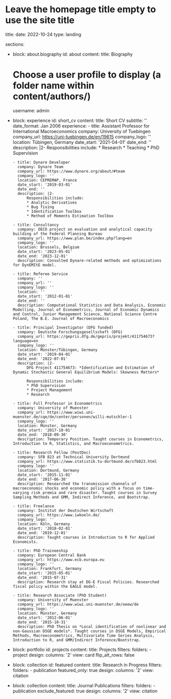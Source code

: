 # Leave the homepage title empty to use the site title
title: 
date: 2022-10-24
type: landing

sections:
  - block: about.biography
    id: about
    content:
      title: Biography
      # Choose a user profile to display (a folder name within content/authors/)
      username: admin

  - block: experience
    id: short_cv
    content:
      title: Short CV
      subtitle: ''
      date_format: Jan 2006
      experience:
        - title: Assistant Professor for International Macroeconomics
          company: University of Tuebingen
          company_url: https://uni-tuebingen.de/en/19615
          company_logo: ''
          location: Tübingen, Germany
          date_start: '2021-04-01'
          date_end: ''
          description: |2-
              Responsibilities include:
              * Research
              * Teaching
              * PhD Supervision

        - title: Dynare Developer
          company: Dynare Team
          company_url: https://www.dynare.org/about/#team
          company_logo: ''
          location: CEPREMAP, France
          date_start: '2019-03-01'
          date_end: ''
          description: |2-
              Responsibilities include:
              * Analytic Derivatives
              * Bug fixing
              * Identification Toolbox
              * Method of Moments Estimation Toolbox

        - title: Consultancy
          company: OECD project on evaluation and analytical capacity building of the Federal Planning Bureau
          company_url: https://www.plan.be/index.php?lang=en
          company_logo: ''
          location: Brussels, Belgium
          date_start: '2023-05-01'
          date_end: '2023-12-01'
          description: Consulted Dynare-related methods and optimizations for DynEMItE model.

        - title: Referee Service
          company: ''
          company_url: ''
          company_logo: ''
          location: ''
          date_start: '2012-01-01'
          date_end: ''
          description: Computational Statistics and Data Analysis, Economic Modelling, Journal of Econometrics, Journal of Economic Dynamics and Control, Junior Management Science, National Science Centre Poland, The B.E. Journal of Macroeconomics

        - title: Principal Investigator (DFG funded)
          company: Deutsche Forschungsgesellschaft (DFG)
          company_url: https://gepris.dfg.de/gepris/projekt/411754673?language=en
          company_logo: ''
          location: Münster/Tübingen, Germany
          date_start: '2019-04-01'
          date_end: '2022-07-01'
          description: |2-
              DFG Project 411754673: *Identification and Estimation of Dynamic Stochastic General Equilibrium Models: Skewness Matters*
              
              Responsibilities include:
              * PhD Supervision
              * Project Management
              * Research

        - title: Full Professor in Econometrics
          company: University of Muenster
          company_url: https://www.wiwi.uni-muenster.de/cqe/de/center/personen/willi-mutschler-1
          company_logo: ''
          location: Münster, Germany
          date_start: '2017-10-01'
          date_end: '2018-09-30'
          description: Temporary Position. Taught courses in Econometrics, Introduction to R, Statistics, and Macroeconometrics.

        - title: Research Fellow (PostDoc)
          company: SFB 823 at Technical University Dortmund
          company_url: https://www.statistik.tu-dortmund.de/sfb823.html
          company_logo: ''
          location: Dortmund, Germany
          date_start: '2015-11-01'
          date_end: '2017-06-30'
          description: Researched the transmission channels of macroeconomic shocks and economic policy with a focus on time-varying risk premia and rare disaster. Taught courses in Survey Sampling Methods and GMM, Indirect Inference, and Bootstrap.

        - title: Freelance
          company: Institut der Deutschen Wirtschaft
          company_url: https://www.iwkoeln.de/
          company_logo: ''
          location: Köln, Germany
          date_start: '2018-02-01'
          date_end: '2019-12-01'
          description: Taught courses in Introduction to R for Applied Economists.

        - title: PhD Traineeship
          company: European Central Bank
          company_url: https://www.ecb.europa.eu
          company_logo: ''
          location: Frankfurt, Germany
          date_start: '2015-05-01'
          date_end: '2015-07-31'
          description: Research stay at DG-E Fiscal Policies. Researched fiscal policy within the EAGLE model.

        - title: Research Associate (PhD Student)
          company: University of Muenster
          company_url: https://www.wiwi.uni-muenster.de/oeew/de
          company_logo: ''
          location: Münster, Germany
          date_start: '2012-06-01'
          date_end: '2015-10-31'
          description: PhD Thesis on *Local identification of nonlinear and non-Gaussian DSGE models*. Taught courses in DSGE Models, Empirical Methods, Macroeconometrics, Multivariate Time Series Analysis, Introduction to R, and GMM/Indirect Inference/Bootstrap.

  - block: portfolio
    id: projects
    content:
      title: Projects
      filters:
        folders:
          - project
    design:
      columns: '2'
      view: card
      flip_alt_rows: false

  - block: collection
    id: featured
    content:
      title: Research in Progress
      filters:
        folders:
          - publication
        featured_only: true
    design:
      columns: '2'
      view: citation

  - block: collection
    content:
      title: Journal Publications
      filters:
        folders:
          - publication
        exclude_featured: true
    design:
      columns: '2'
      view: citation
